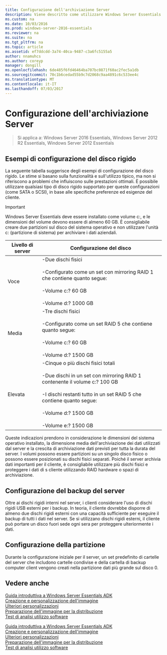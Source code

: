 ```yaml
---
title: Configurazione dell'archiviazione Server
description: Viene descritto come utilizzare Windows Server Essentials
ms.custom: na
ms.date: 10/03/2016
ms.prod: windows-server-2016-essentials
ms.reviewer: na
ms.suite: na
ms.tgt_pltfrm: na
ms.topic: article
ms.assetid: ef7ddcdd-3a74-40ca-9487-c3a6fc5155a5
author: nnamuhcs
ms.author: coreyp
manager: dongill
ms.openlocfilehash: 6de485f6fd46464ba707bc0871f60ac2fec5a1db
ms.sourcegitcommit: 70c1b6cedad55b9c7d2068c9aa4891c6c533ee4c
ms.translationtype: MT
ms.contentlocale: it-IT
ms.lasthandoff: 07/03/2017
---
```

# <a name="configure-server-storage"></a>Configurazione dell'archiviazione Server

>Si applica a: Windows Server 2016 Essentials, Windows Server 2012 R2 Essentials, Windows Server 2012 Essentials

## <a name="sample-hard-disk-configurations"></a>Esempi di configurazione del disco rigido  
 La seguente tabella suggerisce degli esempi di configurazione del disco rigido. Le stime si basano sulla funzionalità e sull'utilizzo tipico, ma non si riferiscono a problemi che influiscono sulle prestazioni ottimali. È possibile utilizzare qualsiasi tipo di disco rigido supportato per queste configurazioni (come SATA o SCSI), in base alle specifiche preferenze ed esigenze del cliente.  
  
> [!IMPORTANT]
>   Windows Server Essentials deve essere installato come volume c:, e le dimensioni del volume devono essere di almeno 60 GB. È consigliabile creare due partizioni sul disco del sistema operativo e non utilizzare l'unità c: (partizione di sistema) per archiviare i dati aziendali.  
  
|Livello di server|Configurazione del disco|  
|------------------|------------------------|  
|Voce|-Due dischi fisici<br /><br /> -Configurato come un set con mirroring RAID 1 che contiene quanto segue:<br /><br /> -Volume c:? 60 GB<br /><br /> -Volume d:? 1000 GB|  
|Media|-Tre dischi fisici<br /><br /> -Configurato come un set RAID 5 che contiene quanto segue:<br /><br /> -Volume c:? 60 GB<br /><br /> -Volume d:? 1500 GB|  
|Elevata|-Cinque o più dischi fisici totali<br /><br /> -Due dischi in un set con mirroring RAID 1 contenente il volume c:? 100 GB<br /><br /> -I dischi restanti tutto in un set RAID 5 che contiene quanto segue:<br /><br /> -Volume d:? 1500 GB<br /><br /> -Volume e:? 1500 GB|  
  
 Queste indicazioni prendono in considerazione le dimensioni del sistema operativo installato, la dimensione media dell'archiviazione dei dati utilizzati dal server e la crescita di archiviazione dati previsti per tutta la durata del server. I volumi possono essere partizioni su un singolo disco fisico o possono essere posizionati su dischi fisici separati. Poiché il server archivia dati importanti per il cliente, è consigliabile utilizzare più dischi fisici e proteggere i dati di s cliente utilizzando RAID hardware o spazi di archiviazione.  
  
## <a name="configuring-your-server-backup"></a>Configurazione del backup del server  
 Oltre ai dischi rigidi interni nel server, i clienti considerare l'uso di dischi rigidi USB esterni per i backup. In teoria, il cliente dovrebbe disporre di almeno due dischi rigidi esterni con una capacità sufficiente per eseguire il backup di tutti i dati nel server. Se si utilizzano dischi rigidi esterni, il cliente può portare un disco fuori sede ogni sera per proteggere ulteriormente i dati.  
  
## <a name="partition-configuration"></a>Configurazione della partizione  
 Durante la configurazione iniziale per il server, un set predefinito di cartelle del server che includono cartelle condivise e della cartella di backup computer client vengono creati nella partizione dati più grande sul disco 0.  
  
## <a name="see-also"></a>Vedere anche  

 [Guida introduttiva a Windows Server Essentials ADK](Getting-Started-with-the-Windows-Server-Essentials-ADK.md)   
 [Creazione e personalizzazione dell'immagine](Creating-and-Customizing-the-Image.md)   
 [Ulteriori personalizzazioni](Additional-Customizations.md)   
 [Preparazione dell'immagine per la distribuzione](Preparing-the-Image-for-Deployment.md)   
 [Test di analisi utilizzo software](Testing-the-Customer-Experience.md)

 [Guida introduttiva a Windows Server Essentials ADK](../install/Getting-Started-with-the-Windows-Server-Essentials-ADK.md)   
 [Creazione e personalizzazione dell'immagine](../install/Creating-and-Customizing-the-Image.md)   
 [Ulteriori personalizzazioni](../install/Additional-Customizations.md)   
 [Preparazione dell'immagine per la distribuzione](../install/Preparing-the-Image-for-Deployment.md)   
 [Test di analisi utilizzo software](../install/Testing-the-Customer-Experience.md)

